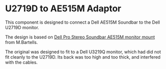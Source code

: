 # U2719D to AE515M Adaptor

This component is designed to connect a Dell AE515M Soundbar to the Dell U2719D monitor.

The design is based on [Dell Pro Stereo Soundbar AE515M monitor mount](https://www.thingiverse.com/thing:4672201) from M.Bartells.

The original was designed to fit to a Dell U3219Q monitor, which had did not fit cleanly to the U2719D. Its back was too high and too thick, and interfered with the cables.
